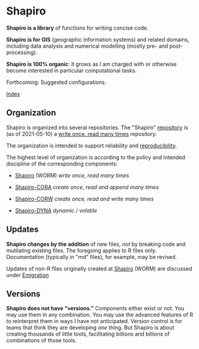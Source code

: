 Shapiro
=======

**Shapiro is a library** of functions for writing concise code.

**Shapiro is for GIS** (geographic information systems) and related domains, including
data analysis and numerical modelling (mostly pre- and post-processing).

**Shapiro is 100% organic**: it grows as I am charged with or otherwise become interested in particular computational tasks.

Forthcoming: Suggested configurations.

[Index](https://github.com/dmparrishphd/Shapiro/blob/master/Files/3/4/0/index.md)

Organization
------------

Shapiro is organized into several repositories.
The "Shapiro" [repository](https://github.com/dmparrishphd/Shapiro)
is (as of 2021-05-10) a
[write once, read many times](https://en.wikipedia.org/wiki/Write_once_read_many)
repository.

The organization is intended to support reliability and
[reproducibility](https://www.nap.edu/catalog/25303/reproducibility-and-replicability-in-science).

The highest level of organization is according to the policy and
intended discipline of the corresponding components:

 - [Shapiro](
https://github.com/dmparrishphd/Shapiro
) (WORM) _write once, read many times_

 - [Shapiro-CORA](
https://github.com/dmparrishphd/Shapiro-CORA
) _create once, read and append many times_

 - [Shapiro-CORW](
https://github.com/dmparrishphd/Shapiro-CORW
) _create once, read and write many times_

 - [Shapiro-DYNA](
https://github.com/dmparrishphd/Shapiro-DYNA
) _dynamic / volatile_

Updates
-------

**Shapiro changes by the addition** of new files,
_not_ by breaking code and mutilating existing files.
The foregoing applies to R files only.
Documentation (typically in "md" files), for example, may be revised.

Updates of non-R files originally created at
[Shapiro](
https://github.com/dmparrishphd/Shapiro
) (WORM)
are discussed under
[Emigration](
./worm.emigration.md
)

Versions
--------

**Shapiro does not have "versions."**
Components either exist or not.
You may use them in any combination.
You may use the advanced features of R to reinterpret them in ways I have not anticipated.
Version control is for teams that think they are developing _one_ thing.
But Shapiro is about creating thousands of little tools,
facilitating billions and billions of combinations of those tools.
